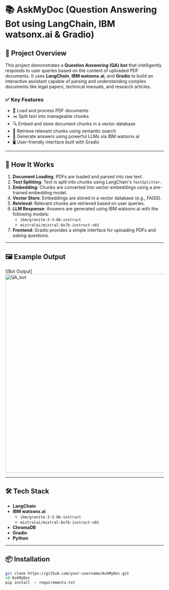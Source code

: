 # 📚 AskMyDoc (Question Answering Bot using LangChain, IBM watsonx.ai & Gradio)

## 🧠 Project Overview

This project demonstrates a **Question Answering (QA) bot** that intelligently responds to user queries based on the content of uploaded PDF documents. It uses **LangChain**, **IBM watsonx.ai**, and **Gradio** to build an interactive assistant capable of parsing and understanding complex documents like legal papers, technical manuals, and research articles.

### ✅ Key Features

- 📄 Load and process PDF documents  
- ✂️ Split text into manageable chunks  
- 🔍 Embed and store document chunks in a vector database  
- 🧭 Retrieve relevant chunks using semantic search  
- 🤖 Generate answers using powerful LLMs via IBM watsonx.ai  
- 🖥️ User-friendly interface built with Gradio  

---

## 🚀 How It Works

1. **Document Loading**: PDFs are loaded and parsed into raw text.  
2. **Text Splitting**: Text is split into chunks using LangChain's `TextSplitter`.  
3. **Embedding**: Chunks are converted into vector embeddings using a pre-trained embedding model.  
4. **Vector Store**: Embeddings are stored in a vector database (e.g., FAISS).  
5. **Retrieval**: Relevant chunks are retrieved based on user queries.  
6. **LLM Response**: Answers are generated using IBM watsonx.ai with the following models:  
   - `ibm/granite-3-3-8b-instruct`  
   - `mistralai/mixtral-8x7b-instruct-v01`  
7. **Frontend**: Gradio provides a simple interface for uploading PDFs and asking questions.

---

## 🖼️ Example Output

![Bot Output]
<img width="1257" height="632" alt="QA_bot" src="https://github.com/user-attachments/assets/93945c82-d644-4a00-844f-5fc79572dfb1" />

---

## 🛠️ Tech Stack

- **LangChain**  
- **IBM watsonx.ai**  
  - `ibm/granite-3-3-8b-instruct`  
  - `mistralai/mixtral-8x7b-instruct-v01`  
- **ChromaDB**  
- **Gradio**  
- **Python**

---

## 📦 Installation

```bash
git clone https://github.com/your-username/AskMyDoc.git
cd AskMyDoc
pip install -r requirements.txt
